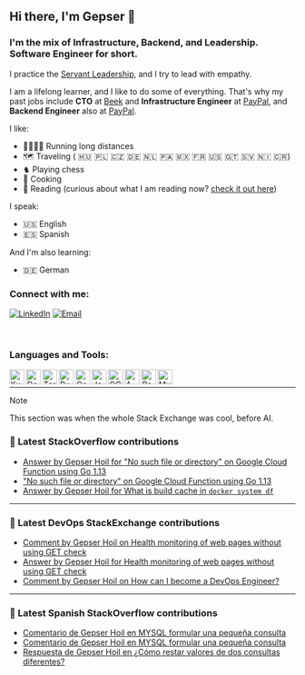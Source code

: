 ## Hi there, I'm Gepser 👋

### I'm the mix of Infrastructure, Backend, and Leadership. Software Engineer for short.

I practice the [Servant Leadership][servant], and I try to lead with empathy.

I am a lifelong learner, and I like to do some of everything. That's why my past jobs include **CTO** at [Beek][beek] and **Infrastructure Engineer** at [PayPal][Paypal], and **Backend Engineer** also at [PayPal][paypal].

I like:
- 🏃🏼‍♂️‍➡️ Running long distances
- 🗺 Traveling ( 🇭🇺 🇵🇱 🇨🇿 🇩🇪 🇳🇱 🇵🇦 🇲🇽 🇫🇷 🇺🇸 🇬🇹 🇸🇻 🇳🇮 🇨🇷)
- ♞ Playing chess
- 🥘 Cooking
- 📖 Reading (curious about what I am reading now? [check it out here][goodreads])

I speak:
- 🇺🇸 English
- 🇪🇸 Spanish

And I'm also learning:
- 🇩🇪 German

### Connect with me:

[![LinkedIn](https://img.shields.io/badge/Linked-gepser-0c66c3.svg)][linkedin]
[![Email](https://img.shields.io/badge/email-github%40gepser.com-blue)][email]

[email]: mailto:github@gepser.com
[linkedin]: https://linkedin.com/in/gepser
[beek]: https://www.beek.io
[paypal]: https://www.paypal.com
[goodreads]: https://www.goodreads.com/user/show/54539923-gepser-hoil
[servant]: https://en.wikipedia.org/wiki/Servant_leadership

<br />

### Languages and Tools:

[<img align="left" alt="Kubernetes" width="26px" src="https://img.icons8.com/color/344/kubernetes.png" />][linkedin]
[<img align="left" alt="Docker" width="26px" src="https://img.icons8.com/fluency/344/docker.png" />][linkedin]
[<img align="left" alt="Terraform" width="26px" src="https://img.icons8.com/color/344/terraform.png" />][linkedin]
[<img align="left" alt="Ruby" width="26px" src="https://img.icons8.com/fluency/344/ruby-programming-language.png" />][linkedin]
[<img align="left" alt="Go" width="26px" src="https://img.icons8.com/color/344/golang.png" />][linkedin]
[<img align="left" alt="JavaScript" width="26px" src="https://img.icons8.com/color/344/javascript--v1.png" />][linkedin]
[<img align="left" alt="GCP" width="26px" src="https://img.icons8.com/color/344/google-cloud.png" />][linkedin]
[<img align="left" alt="AWS" width="26px" src="https://img.icons8.com/color/344/amazon-web-services.png" />][linkedin]
[<img align="left" alt="PostgreSQL" width="26px" src="https://img.icons8.com/color/344/postgreesql.png" />][linkedin]
[<img align="left" alt="MySQL" width="26px" src="https://img.icons8.com/color/344/mysql-logo.png" />][linkedin]


<br />

---

> [!NOTE]
> This section was when the whole Stack Exchange was cool, before AI.

### 🥞 Latest StackOverflow contributions

<!-- STACKOVERFLOW:START -->
- [Answer by Gepser Hoil for &quot;No such file or directory&quot; on Google Cloud Function using Go 1.13](https://stackoverflow.com/questions/63385920/no-such-file-or-directory-on-google-cloud-function-using-go-1-13/63388292#63388292)
- [&quot;No such file or directory&quot; on Google Cloud Function using Go 1.13](https://stackoverflow.com/questions/63385920/no-such-file-or-directory-on-google-cloud-function-using-go-1-13)
- [Answer by Gepser Hoil for What is build cache in `docker system df`](https://stackoverflow.com/questions/55030095/what-is-build-cache-in-docker-system-df/55033482#55033482)
<!-- STACKOVERFLOW:END -->

---

### 🥞 Latest DevOps StackExchange contributions

<!-- DEVOPS:START -->
- [Comment by Gepser Hoil on Health monitoring of web pages without using GET check](https://devops.stackexchange.com/questions/4263/health-monitoring-of-web-pages-without-using-get-check/4266#4266)
- [Answer by Gepser Hoil for Health monitoring of web pages without using GET check](https://devops.stackexchange.com/questions/4263/health-monitoring-of-web-pages-without-using-get-check/4266#4266)
- [Comment by Gepser Hoil on How can I become a DevOps Engineer?](https://devops.stackexchange.com/questions/3884/how-can-i-become-a-devops-engineer/3885#3885)
<!-- DEVOPS:END -->

---

### 🥞 Latest Spanish StackOverflow contributions
<!-- SPANISH-STACKOVERFLOW:START -->
- [Comentario de Gepser Hoil en MYSQL formular una pequeña consulta](https://es.stackoverflow.com/questions/382057/mysql-formular-una-peque%c3%b1a-consulta)
- [Comentario de Gepser Hoil en MYSQL formular una pequeña consulta](https://es.stackoverflow.com/questions/382057/mysql-formular-una-peque%c3%b1a-consulta)
- [Respuesta de Gepser Hoil en ¿Cómo restar valores de dos consultas diferentes?](https://es.stackoverflow.com/questions/258763/c%c3%b3mo-restar-valores-de-dos-consultas-diferentes/258768#258768)
<!-- SPANISH-STACKOVERFLOW:END -->
